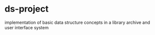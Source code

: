 # ds-project
implementation of basic data structure concepts in a library archive and user interface system
